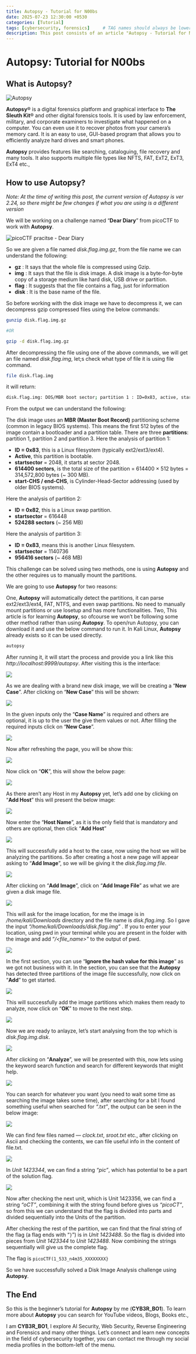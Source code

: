 ```yaml
---
title: Autopsy - Tutorial for N00bs
date: 2025-07-23 12:30:00 +0530
categories: [Tutorial]
tags: [cybersecurity, forensics]     # TAG names should always be lowercase
description: This post consists of an article "Autopsy - Tutorial for N00bs"
---
```


# **Autopsy: Tutorial for N00bs**

## What is Autopsy?

![Autopsy](/assets\img\posts\Forensics\Autopsy\1.png)

**Autopsy**® is a digital forensics platform and graphical interface to **The Sleuth Kit**® and other digital forensics tools. It is used by law enforcement, military, and corporate examiners to investigate what happened on a computer. You can even use it to recover photos from your camera’s memory card. It is an easy to use, GUI-based program that allows you to efficiently analyze hard drives and smart phones.

**Autopsy** provides features like searching, cataloguing, file recovery and many tools. It also supports multiple file types like NFTS, FAT, ExT2, ExT3, ExT4 etc.,

## How to use Autopsy?

_Note: At the time of writing this post, the current version of Autopsy is ver 2.24, so there might be few changes if what you are using is a different version_

We will be working on a challenge named “**Dear Diary**” from picoCTF to work with **Autopsy**.

![picoCTF pracitse - Dear Diary](/assets\img\posts\Forensics\Autopsy\2.png)

So we are given a file named _disk.flag.img.gz_, from the file name we can understand the following:

- **gz** : It says that the whole file is compressed using Gzip.
- **img** : It says that the file is disk image. A disk image is a byte-for-byte copy of a storage medium like hard disk, USB drive or partition.
- **flag** : It suggests that the file contains a flag, just for information
- **disk** : It is the base name of the file.

So before working with the disk image we have to decompress it, we can decompress gzip compressed files using the below commands:

```bash
gunzip disk.flag.img.gz

#OR

gzip -d disk.flag.img.gz
```

After decompressing the file using one of the above commands, we will get an file named _disk.flag.img_, let;s check what type of file it is using file command.

```bash
file disk.flag.img
```

it will return:

```bash
disk.flag.img: DOS/MBR boot sector; partition 1 : ID=0x83, active, start-CHS (0x0,32,33), end-CHS (0x26,94,56), startsector 2048, 614400 sectors; partition 2 : ID=0x82, start-CHS (0x26,94,57), end-CHS (0x47,1,58), startsector 616448, 524288 sectors; partition 3 : ID=0x83, start-CHS (0x47,1,59), end-CHS (0x82,138,8), startsector 1140736, 956416 sectors
```

From the output we can understand the following:

The disk image uses an **MBR (Master Boot Record)** partitioning scheme (common in legacy BIOS systems).
This means the first 512 bytes of the image contain a bootloader and a partition table.
There are three **partitions**: partition 1, partition 2 and partition 3.
Here the analysis of partition 1:

- **ID = 0x83**, this is a Linux filesystem (typically ext2/ext3/ext4).
- **Active**, this partition is bootable.
- **startsector** = 2048, it starts at sector 2048.
- **614400 sectors**, is the total size of the partition = 614400 × 512 bytes = 314,572,800 bytes (~ 300 MB).
- **start-CHS / end-CHS**, is Cylinder-Head-Sector addressing (used by older BIOS systems).

Here the analysis of partition 2:

- **ID = 0x82**, this is a Linux swap partition.
- **startsector** = 616448
- **524288 sectors** (~ 256 MB)

Here the analysis of partition 3:

- **ID = 0x83**, means this is another Linux filesystem.
- **startsector** = 1140736
- **956416 sectors** (~ 468 MB)

This challenge can be solved using two methods, one is using **Autopsy** and the other requires us to manually mount the partitions.

We are going to use **Autopsy** for two reasons:

One, **Autopsy** will automatically detect the partitions, it can parse ext2/ext3/ext4, FAT, NTFS, and even swap partitions. No need to manually mount partitions or use losetup and has more functionalities.
Two, This article is for learning **Autopsy**, so ofcourse we won’t be following some other method rather than using **Autopsy**.
To open/run Autopsy, you can download it and use the below command to run it. In Kali Linux, **Autopsy** already exists so it can be used directly.

```bash
autopsy
```

After running it, it will start the process and provide you a link like this _http://localhost:9999/autopsy_. After visiting this is the interface:

![](/assets\img\posts\Forensics\Autopsy\3.png)

As we are dealing with a brand new disk image, we will be creating a “**New Case**”. After clicking on “**New Case**” this will be shown:

![](/assets\img\posts\Forensics\Autopsy\4.png)

In the given inputs only the “**Case Name**” is required and others are optional, it is up to the user the give them values or not. After filling the required inputs click on “**New Case**”.

![](/assets\img\posts\Forensics\Autopsy\5.png)

Now after refreshing the page, you will be show this:

![](/assets\img\posts\Forensics\Autopsy\6.png)

Now click on “**OK**”, this will show the below page:

![](/assets\img\posts\Forensics\Autopsy\7.png)

As there aren’t any Host in my **Autopsy** yet, let’s add one by clicking on “**Add Host**” this will present the below image:

![](/assets\img\posts\Forensics\Autopsy\8.png)

Now enter the “**Host Name**”, as it is the only field that is mandatory and others are optional, then click “**Add Host**”

![](/assets\img\posts\Forensics\Autopsy\9.png)

This will successfully add a host to the case, now using the host we will be analyzing the partitions. So after creating a host a new page will appear asking to “**Add Image**”, so we will be giving it the _disk.flag.img file_.

![](/assets\img\posts\Forensics\Autopsy\10.png)

After clicking on “**Add Image**”, click on “**Add Image File**” as what we are given a disk image file.

![](/assets\img\posts\Forensics\Autopsy\11.png)

This will ask for the image location, for me the image is in _/home/kali/Downloads_ directory and the file name is _disk.flag.img_. So I gave the input _“/home/kali/Downloads/disk.flag.img”_ . If you to enter your location, using pwd in your terminal while you are present in the folder with the image and add “_/<file_name>_” to the output of pwd.

![](/assets\img\posts\Forensics\Autopsy\12.png)

In the first section, you can use “**Ignore the hash value for this image**” as we got not business with it. In the section, you can see that the **Autopsy** has detected three partitions of the image file successfully, now click on “**Add**” to get started.

![](/assets\img\posts\Forensics\Autopsy\13.png)

This will successfully add the image partitions which makes them ready to analyze, now click on “**OK**” to move to the next step.

![](/assets\img\posts\Forensics\Autopsy\14.png)

Now we are ready to anlayze, let’s start analysing from the top which is _disk.flag.img.disk_.

![](/assets\img\posts\Forensics\Autopsy\15.png)

After clicking on “**Analyze**”, we will be presented with this, now lets using the keyword search function and search for different keywords that might help.

![](/assets\img\posts\Forensics\Autopsy\16.png)

You can search for whatever you want (you need to wait some time as searching the image takes some time), after searching for a bit I found something useful when searched for _“.txt”_, the output can be seen in the below image:

![](/assets\img\posts\Forensics\Autopsy\17.png)

We can find few files named — _clock.txt_, _sroot.txt_ etc., after clicking on Ascii and checking the contents, we can file useful info in the content of file.txt.

![](/assets\img\posts\Forensics\Autopsy\18.png)

In _Unit 1423344_, we can find a string _“pic”_, which has potential to be a part of the solution flag.

![](/assets\img\posts\Forensics\Autopsy\19.png)

Now after checking the next unit, which is Unit 1423356, we can find a string _“oCT”_, combining it with the string found before gives us _“picoCT”_, so from this we can understand that the flag is divided into parts and divided sequentially into the Units of the partition.

After checking the rest of the partition, we can find that the final string of the flag (a flag ends with “`}`”) is in _Unit 1423488_. So the flag is divided into pieces from _Unit 1423344_ to _Unit 1423488_. Now combining the strings sequentially will give us the complete flag.

The flag is `picoCTF(1_533_n4m35_XXXXXXXX}`

So we have successfully solved a Disk Image Analysis challenge using **Autopsy**.

## The End

So this is the beginner’s tutorial for **Autopsy** by me (**CYB3R_BO1**). To learn more about **Autopsy** you can search for YouTube videos, Blogs, Books etc.,

I am **CYB3R_BO1**, I explore AI Security, Web Security, Reverse Engineering and Forensics and many other things.
Let’s connect and learn new concepts in the field of cybersecurity together, you can contact me through my social media profiles in the bottom-left of the menu.